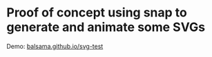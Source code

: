 # Proof of concept using snap to generate and animate some SVGs

Demo: [balsama.github.io/svg-test](http://balsama.github.io/svg-test)


